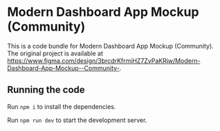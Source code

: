 
  # Modern Dashboard App Mockup (Community)

  This is a code bundle for Modern Dashboard App Mockup (Community). The original project is available at https://www.figma.com/design/3brcdrKfrmiHZ7ZvPaKRjw/Modern-Dashboard-App-Mockup--Community-.

  ## Running the code

  Run `npm i` to install the dependencies.

  Run `npm run dev` to start the development server.
  